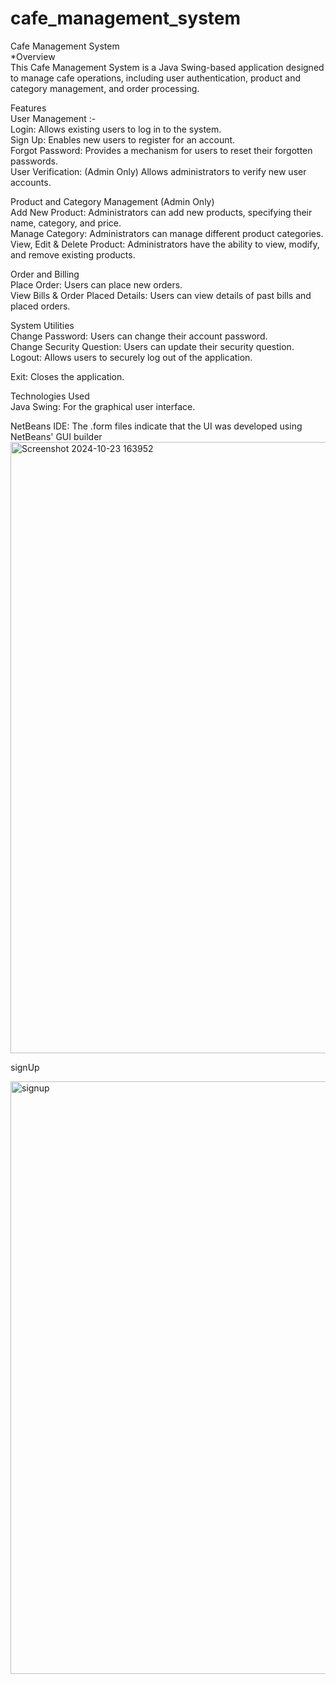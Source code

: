 # cafe_management_system
Cafe Management System                                                                                                                                              
*Overview  
     This Cafe Management System is a Java Swing-based application designed to manage cafe operations, including user authentication, product and category management,       and order processing.

Features       
User Management :-     
Login: Allows existing users to log in to the system.    
Sign Up: Enables new users to register for an account.    
Forgot Password: Provides a mechanism for users to reset their forgotten passwords.    
User Verification: (Admin Only) Allows administrators to verify new user accounts.    

Product and Category Management (Admin Only)     
Add New Product: Administrators can add new products, specifying their name, category, and price.    
Manage Category: Administrators can manage different product categories.    
View, Edit & Delete Product: Administrators have the ability to view, modify, and remove existing products.    

Order and Billing  
Place Order: Users can place new orders.    
View Bills & Order Placed Details: Users can view details of past bills and placed orders.   

System Utilities   
Change Password: Users can change their account password.   
Change Security Question: Users can update their security question.   
Logout: Allows users to securely log out of the application.   

Exit: Closes the application.   


Technologies Used  
Java Swing: For the graphical user interface.  


NetBeans IDE: The .form files indicate that the UI was developed using NetBeans' GUI builder   
<img width="1727" height="978" alt="Screenshot 2024-10-23 163952" src="https://github.com/user-attachments/assets/e238a4d8-2393-407d-8881-790d5cbe6d44" />

signUp   

<img width="1707" height="948" alt="signup" src="https://github.com/user-attachments/assets/850f9459-f496-48d1-8aa7-93d5b5f88a44" />
